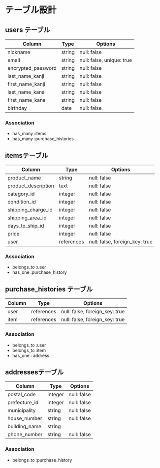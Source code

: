 # テーブル設計

## users テーブル
| Column                | Type    | Options                   |
| --------------------- | ------- | ------------------------- |
| nickname              | string  | null: false               |
| email                 | string  | null: false, unique: true |
| encrypted_password    | string  | null: false               |
| last_name_kanji       | string  | null: false               |
| first_name_kanji      | string  | null: false               |
| last_name_kana        | string  | null: false               |
| first_name_kana       | string  | null: false               |
| birthday              | date    | null: false               |
### Association
- has_many :items
- has_many :purchase_histories


## itemsテーブル
| Column              | Type         | Options                        |
| ------------------- | ------       | ------------------------------ |
| product_name        | string       | null: false                    |
| product_description | text         | null: false                    |
| category_id         | integer      | null: false                    |
| condition_id        | integer      | null: false                    |
| shipping_charge_id  | integer      | null: false                    |
| shipping_area_id    | integer      | null: false                    |
| days_to_ship_id     | integer      | null: false                    |
| price               | integer      | null: false                    |
| user                | references   | null: false, foreign_key: true |
### Association
- belongs_to :user
- has_one :purchase_history


## purchase_histories テーブル
| Column    | Type       | Options                        |
| --------- | ---------- | ------------------------------ |
| user      | references | null: false, foreign_key: true |
| item      | references | null: false, foreign_key: true |
### Association
- belongs_to :user
- belongs_to :item
- has_one : address


## addressesテーブル
| Column              | Type       | Options     |
| ------------------- | ---------- | ----------- |
| postal_code         | integer    | null: false |
| prefecture_id       | integer    | null: false |
| municipality        | string     | null: false |
| house_number        | string     | null: false |
| building_name       | string     |             |
| phone_number        | string     | null: false |
### Association
- belongs_to :purchase_history